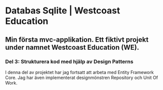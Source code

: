 # Databas Sqlite | Westcoast Education

## Min första mvc-applikation. Ett fiktivt projekt under namnet Westcoast Education (WE).

### Del 3: Strukturera kod med hjälp av Design Patterns 

I denna del av projektet har jag fortsatt att arbeta med Entity Framework Core. Jag har även implementerat designmönstren Repository och Unit Of Work. 
